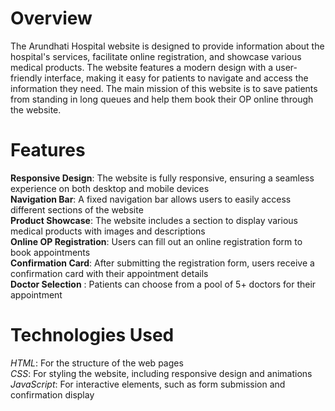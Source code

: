 # Overview
The Arundhati Hospital website is designed to provide information about the hospital's services, facilitate online registration, and showcase various medical products. The website features a modern design with a user-friendly interface, making it easy for patients to navigate and access the information they need. The main mission of this website is to save patients from standing in long queues and help them book their OP online through the website.

# Features
**Responsive Design**: The website is fully responsive, ensuring a seamless experience on both desktop and mobile devices  
**Navigation Bar**: A fixed navigation bar allows users to easily access different sections of the website  
**Product Showcase**: The website includes a section to display various medical products with images and descriptions  
**Online OP Registration**: Users can fill out an online registration form to book appointments  
**Confirmation Card**: After submitting the registration form, users receive a confirmation card with their appointment details  
**Doctor Selection** : Patients can choose from a pool of 5+ doctors for their appointment  

# Technologies Used
*HTML*: For the structure of the web pages  
*CSS*: For styling the website, including responsive design and animations  
*JavaScript*: For interactive elements, such as form submission and confirmation display
